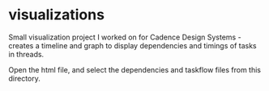 # visualizations
Small visualization project I worked on for Cadence Design Systems - creates a timeline and graph to display dependencies and timings of tasks in threads.

Open the html file, and select the dependencies and taskflow files from this directory.

